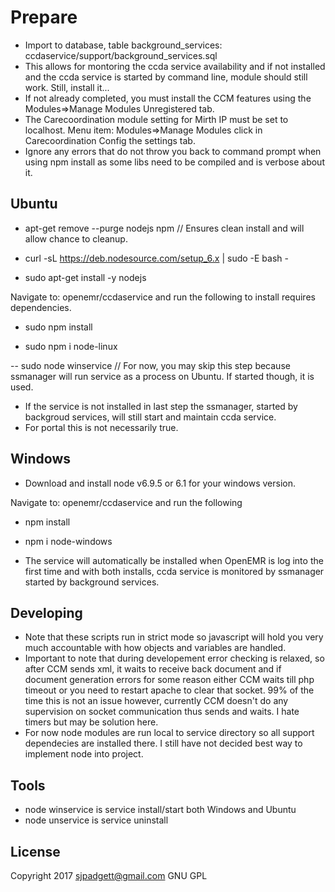 # Prepare

* Import to database, table background_services: ccdaservice/support/background_services.sql
* This allows for montoring the ccda service availability and if not installed and the ccda service is started by command line, module should still work. Still, install it...
* If not already completed, you must install the CCM features using the Modules=>Manage Modules Unregistered tab.
* The Carecoordination module setting for Mirth IP must be set to localhost. Menu item: Modules=>Manage Modules click in Carecoordination Config the settings tab.
* Ignore any errors that do not throw you back to command prompt when using npm install as some libs need to be compiled and is verbose about it.

## Ubuntu

- apt-get remove --purge nodejs npm // Ensures clean install and will allow chance to cleanup.

- curl -sL https://deb.nodesource.com/setup_6.x | sudo -E bash -

- sudo apt-get install -y nodejs

Navigate to: openemr/ccdaservice and run the following to install requires dependencies.

- sudo npm install

- sudo npm i node-linux

-- sudo node winservice // For now, you may skip this step because ssmanager will run service as a process on Ubuntu. If started though, it is used.

* If the service is not installed in last step the ssmanager, started by backgroud services, will still start and maintain ccda service.
* For portal this is not necessarily true.

## Windows
* Download and install node v6.9.5 or 6.1 for your windows version.

Navigate to: openemr/ccdaservice and run the following

- npm install

- npm i node-windows

* The service will automatically be installed when OpenEMR is log into the first time and with both installs, ccda service is monitored by ssmanager started by background services.

## Developing
* Note that these scripts run in strict mode so javascript will hold you very much accountable with how objects and variables are handled.
* Important to note that during developement error checking is relaxed, so after CCM sends xml, it waits to receive back document and if document generation errors for some reason either CCM waits till php timeout or you need to restart apache to clear that socket. 99% of the time this is not an issue however, currently CCM doesn't do any supervision on socket communication thus sends and waits. I hate timers but may be solution here.
* For now node modules are run local to service directory so all support dependecies are installed there. I still have not decided best way to implement node into project.

## Tools
* node winservice is service install/start both Windows and Ubuntu
* node unservice is service uninstall

## License
Copyright 2017 sjpadgett@gmail.com
GNU GPL
